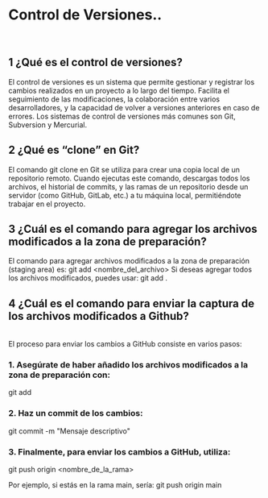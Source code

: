 # Control de Versiones..
<br>

## 1  ¿Qué es el control de versiones?

El control de versiones es un sistema que permite gestionar y registrar los cambios realizados en un proyecto a lo largo del tiempo. Facilita el seguimiento de las modificaciones, la colaboración entre varios desarrolladores, y la capacidad de volver a versiones anteriores en caso de errores. Los sistemas de control de versiones más comunes son Git, Subversion y Mercurial.


## 2  ¿Qué es “clone” en Git?
El comando git clone en Git se utiliza para crear una copia local de un repositorio remoto. Cuando ejecutas este comando, descargas todos los archivos, el historial de commits, y las ramas de un repositorio desde un servidor (como GitHub, GitLab, etc.) a tu máquina local, permitiéndote trabajar en el proyecto.

## 3  ¿Cuál es el comando para agregar los archivos modificados a la zona de preparación?
El comando para agregar archivos modificados a la zona de preparación (staging area) es:
git add <nombre_del_archivo>
Si deseas agregar todos los archivos modificados, puedes usar:
git add .

## 4  ¿Cuál es el comando para enviar la captura de los archivos modificados a Github?
<br>
El proceso para enviar los cambios a GitHub consiste en varios pasos:

### 1.	Asegúrate de haber añadido los archivos modificados a la zona de preparación con:
  git add

### 2.	Haz un commit de los cambios:
git commit -m "Mensaje descriptivo"

### 3.	Finalmente, para enviar los cambios a GitHub, utiliza:
git push origin <nombre_de_la_rama>

Por ejemplo, si estás en la rama main, sería:
git push origin main


